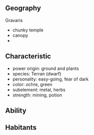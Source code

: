 ## Geography
Gravaris
- chunky temple
- canopy
- 

## Characteristic
- power origin: ground and plants
- species: Terran (dwarf)
- personality: easy-going, fear of dark
- color: ochre, green
- subelement: metal, herbs
- strength: mining, potion

## Ability

## Habitants
